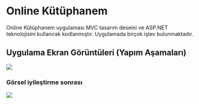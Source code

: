 # Online Kütüphanem
Online Kütüphanem uygulaması MVC tasarım deseini ve ASP.NET teknolojisini kullanırak kodlanmıştır. Uygulamada birçok işlev bulunmaktadır. 



## Uygulama Ekran Görüntüleri (Yapım Aşamaları)

![](https://i.imgyukle.com/2020/01/23/Vt89mG.png)
### Görsel iyileştirme sonrası
![](https://i.imgyukle.com/2020/01/27/V6Jmu6.png)
